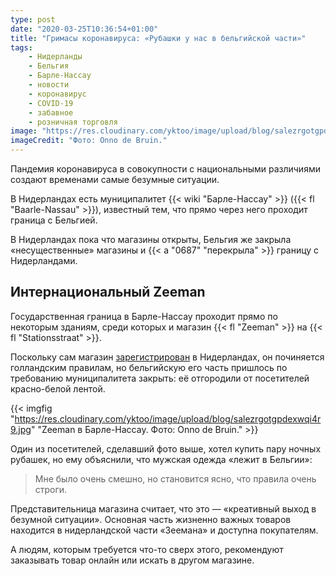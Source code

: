 ```yaml
---
type: post
date: "2020-03-25T10:36:54+01:00"
title: "Гримасы коронавируса: «Рубашки у нас в бельгийской части»"
tags:
    - Нидерланды
    - Бельгия
    - Барле-Нассау
    - новости
    - коронавирус
    - COVID-19
    - забавное
    - розничная торговля
image: "https://res.cloudinary.com/yktoo/image/upload/blog/salezrgotgpdexwqi4r9.jpg"
imageCredit: "Фото: Onno de Bruin."
---
```


Пандемия коронавируса в совокупности с национальными различиями создают временами самые безумные ситуации.

В Нидерландах есть муниципалитет {{< wiki "Барле-Нассау" >}} ({{< fl "Baarle-Nassau" >}}), известный тем, что прямо через него проходит граница с Бельгией.

В Нидерландах пока что магазины открыты, Бельгия же закрыла «несущественные» магазины и {{< a "0687" "перекрыла" >}} границу с Нидерландами.

<!--more-->

## Интернациональный Zeeman

Государственная граница в Барле-Нассау проходит прямо по некоторым зданиям, среди которых и магазин {{< fl "Zeeman" >}} на {{< fl "Stationsstraat" >}}.

Поскольку сам магазин [зарегистрирован](https://www.omroepbrabant.nl/nieuws/3177572/Belgische-grens-dwars-door-Zeeman-in-Baarle-Nassau-Ik-kon-geen-herenshirts-meer-kopen) в Нидерландах, он починяется голландским правилам, но бельгийскую его часть пришлось по требованию муниципалитета закрыть: её отгородили от посетителей красно-белой лентой.

{{< imgfig "https://res.cloudinary.com/yktoo/image/upload/blog/salezrgotgpdexwqi4r9.jpg" "Zeeman в Барле-Нассау. Фото: Onno de Bruin." >}}

Один из посетителей, сделавший фото выше, хотел купить пару ночных рубашек, но ему объяснили, что мужская одежда «лежит в Бельгии»:

> Мне было очень смешно, но становится ясно, что правила очень строги.

Представительница магазина считает, что это — «креативный выход в безумной ситуации». Основная часть жизненно важных товаров находится в нидерландской части «Зеемана» и доступна покупателям.

А людям, которым требуется что-то сверх этого, рекомендуют заказывать товар онлайн или искать в другом магазине.
